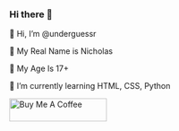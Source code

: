 ### Hi there 👋


👋 Hi, I’m @underguessr

💞️ My Real Name is Nicholas

👀 My Age Is 17+

🌱 I’m currently learning HTML, CSS, Python



           





<a href="https://www.buymeacoffee.com/jinx999" target="_blank"><img src="https://cdn.buymeacoffee.com/buttons/default-orange.png" alt="Buy Me A Coffee" height="41" width="174"></a>


 
